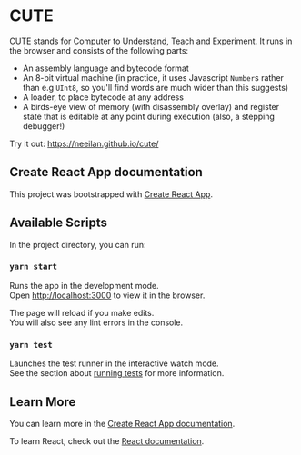 # CUTE
CUTE stands for Computer to Understand, Teach and Experiment. It runs in the browser and consists of the following parts:
- An assembly language and bytecode format
- An 8-bit virtual machine (in practice, it uses Javascript `Number`s rather than e.g `UInt8`, so you'll find words are much wider than this suggests)
- A loader, to place bytecode at any address
- A birds-eye view of memory (with disassembly overlay) and register state that is editable at any point during execution (also, a stepping debugger!)

Try it out: https://neeilan.github.io/cute/

## Create React App documentation

This project was bootstrapped with [Create React App](https://github.com/facebook/create-react-app).

## Available Scripts

In the project directory, you can run:

### `yarn start`

Runs the app in the development mode.\
Open [http://localhost:3000](http://localhost:3000) to view it in the browser.

The page will reload if you make edits.\
You will also see any lint errors in the console.

### `yarn test`

Launches the test runner in the interactive watch mode.\
See the section about [running tests](https://facebook.github.io/create-react-app/docs/running-tests) for more information.

## Learn More

You can learn more in the [Create React App documentation](https://facebook.github.io/create-react-app/docs/getting-started).

To learn React, check out the [React documentation](https://reactjs.org/).
